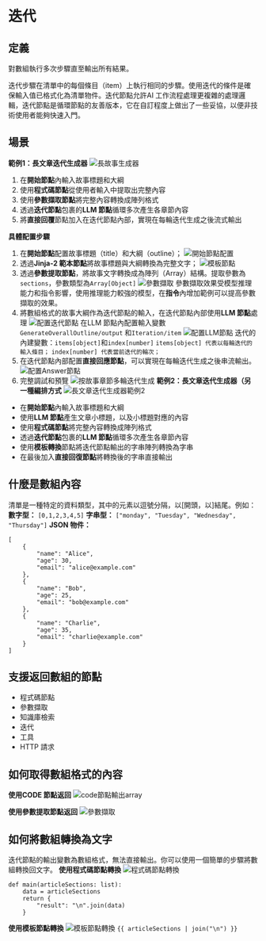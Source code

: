# 迭代
## 定義
對數組執行多次步驟直至輸出所有結果。

迭代步驟在清單中的每個條目（item）上執行相同的步驟。使用迭代的條件是確保輸入值已格式化為清單物件。迭代節點允許AI 工作流程處理更複雜的處理邏輯，迭代節點是循環節點的友善版本，它在自訂程度上做出了一些妥協，以便非技術使用者能夠快速入門。
## 場景
**範例1：長文章迭代生成器**
![長故事生成器](/工作流程/節點說明/images/長故事生成器.png)
1. 在**開始節點**內輸入故事標題和大綱
2. 使用**程式碼節點**從使用者輸入中提取出完整內容
3. 使用**參數擷取節點**將完整內容轉換成陣列格式
4. 透過**迭代節點**包裹的**LLM 節點**循環多次產生各章節內容
5. 將**直接回覆**節點加入在迭代節點內部，實現在每輪迭代生成之後流式輸出

**具體配置步驟**
1. 在**開始節點**配置故事標題（title）和大綱（outline）；
![開始節點配置](/工作流程/節點說明/images/開始節點配置.png)
2. 透過**Jinja-2 範本節點**將故事標題與大綱轉換為完整文字；
![模板節點](模板節點.png)
3. 透過**參數提取節點**，將故事文字轉換成為陣列（Array）結構。提取參數為```sections```，參數類型為```Array[Object]```
![參數擷取](參數擷取.png)
參數擷取效果受模型推理能力和指令影響，使用推理能力較強的模型，在**指令**內增加範例可以提高參數擷取的效果。
4. 將數組格式的故事大綱作為迭代節點的輸入，在迭代節點內部使用**LLM 節點**處理
![配置迭代節點](配置迭代節點.png)
在LLM 節點內配置輸入變數```GenerateOverallOutline/output``` 和```Iteration/item```
![配置LLM節點](配置LLM節點.png)
迭代的內建變數：```items[object]```和```index[number]```
```items[object] 代表以每輪迭代的輸入條目；```
```index[number] 代表當前迭代的輪次；```
5. 在迭代節點內部配置**直接回應節點**，可以實現在每輪迭代生成之後串流輸出。
![配置Answer節點](/工作流程/節點說明/images/配置Answer節點.png)
6. 完整調試和預覽
![按故事章節多輪迭代生成](/工作流程/節點說明/images/按故事章節多輪迭代生成.png)
**範例2：長文章迭代生成器（另一種編排方式**
![長文章迭代生成器範例2](/工作流程/節點說明/images/長文章迭代生成器範例2.png)
- 在**開始節點**內輸入故事標題和大綱
- 使用**LLM 節點**產生文章小標題，以及小標題對應的內容
- 使用**程式碼節點**將完整內容轉換成陣列格式
- 透過**迭代節點**包裹的**LLM 節點**循環多次產生各章節內容
- 使用**模板轉換**節點將迭代節點輸出的字串陣列轉換為字串
- 在最後加入**直接回復節點**將轉換後的字串直接輸出

## 什麼是數組內容
清單是一種特定的資料類型，其中的元素以逗號分隔，以[開頭，以]結尾。例如：
**數字型：**
```[0,1,2,3,4,5]```
**字串型：**
```["monday", "Tuesday", "Wednesday", "Thursday"]```
**JSON 物件：**
```
[
    {
        "name": "Alice",
        "age": 30,
        "email": "alice@example.com"
    },
    {
        "name": "Bob",
        "age": 25,
        "email": "bob@example.com"
    },
    {
        "name": "Charlie",
        "age": 35,
        "email": "charlie@example.com"
    }
]
```
## 支援返回數組的節點
- 程式碼節點
- 參數擷取
- 知識庫檢索
- 迭代
- 工具
- HTTP 請求

## 如何取得數組格式的內容
**使用CODE 節點返回**
![code節點輸出array](code節點輸出array.png)

**使用參數提取節點返回**
![參數擷取](/工作流程/節點說明/images/參數擷取.png)
## 如何將數組轉換為文字
迭代節點的輸出變數為數組格式，無法直接輸出。你可以使用一個簡單的步驟將數組轉換回文字。
**使用程式碼節點轉換**
![程式碼節點轉換](/工作流程/節點說明/images/程式碼節點轉換.png)
```
def main(articleSections: list):
    data = articleSections
    return {
        "result": "\n".join(data)
    }
```
**使用模板節點轉換**
![模板節點轉換](/工作流程/節點說明/images/模板節點轉換.png)
```{{ articleSections | join("\n") }}```

